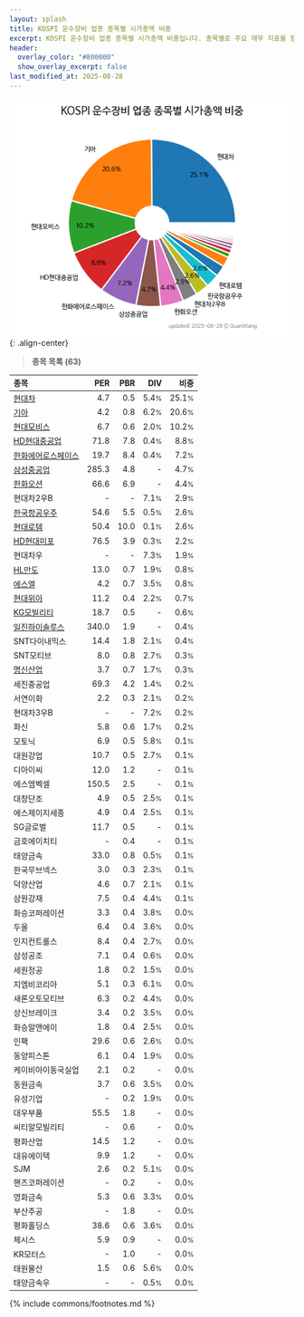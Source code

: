 ```yaml
---
layout: splash
title: KOSPI 운수장비 업종 종목별 시가총액 비중
excerpt: KOSPI 운수장비 업종 종목별 시가총액 비중입니다. 종목별로 주요 재무 지표를 함께 표시합니다.
header:
  overlay_color: "#800000"
  show_overlay_excerpt: false
last_modified_at: 2025-08-28
---
```



![KOSPI 운수장비 업종 종목별 시가총액 비중](/stats/sector/images/kospi_업종_운수장비_종목.png){: .align-center}


> **종목 목록 (63)**<a id="list"></a>

| **종목** | **PER** | **PBR** | **DIV** | **비중** |
| :------- | ------: | ------: | ------: | -------: |
| [현대차](/005380/) | 4.7 | 0.5 | 5.4<small>%</small> | 25.1<small>%</small> |
| [기아](/000270/) | 4.2 | 0.8 | 6.2<small>%</small> | 20.6<small>%</small> |
| [현대모비스](/012330/) | 6.7 | 0.6 | 2.0<small>%</small> | 10.2<small>%</small> |
| [HD현대중공업](/329180/) | 71.8 | 7.8 | 0.4<small>%</small> | 8.8<small>%</small> |
| [한화에어로스페이스](/012450/) | 19.7 | 8.4 | 0.4<small>%</small> | 7.2<small>%</small> |
| [삼성중공업](/010140/) | 285.3 | 4.8 | - | 4.7<small>%</small> |
| [한화오션](/042660/) | 66.6 | 6.9 | - | 4.4<small>%</small> |
| 현대차2우B | - | - | 7.1<small>%</small> | 2.9<small>%</small> |
| [한국항공우주](/047810/) | 54.6 | 5.5 | 0.5<small>%</small> | 2.6<small>%</small> |
| [현대로템](/064350/) | 50.4 | 10.0 | 0.1<small>%</small> | 2.6<small>%</small> |
| [HD현대미포](/010620/) | 76.5 | 3.9 | 0.3<small>%</small> | 2.2<small>%</small> |
| 현대차우 | - | - | 7.3<small>%</small> | 1.9<small>%</small> |
| [HL만도](/204320/) | 13.0 | 0.7 | 1.9<small>%</small> | 0.8<small>%</small> |
| [에스엘](/005850/) | 4.2 | 0.7 | 3.5<small>%</small> | 0.8<small>%</small> |
| [현대위아](/011210/) | 11.2 | 0.4 | 2.2<small>%</small> | 0.7<small>%</small> |
| [KG모빌리티](/003620/) | 18.7 | 0.5 | - | 0.6<small>%</small> |
| [일진하이솔루스](/271940/) | 340.0 | 1.9 | - | 0.4<small>%</small> |
| SNT다이내믹스 | 14.4 | 1.8 | 2.1<small>%</small> | 0.4<small>%</small> |
| SNT모티브 | 8.0 | 0.8 | 2.7<small>%</small> | 0.3<small>%</small> |
| [명신산업](/009900/) | 3.7 | 0.7 | 1.7<small>%</small> | 0.3<small>%</small> |
| 세진중공업 | 69.3 | 4.2 | 1.4<small>%</small> | 0.2<small>%</small> |
| 서연이화 | 2.2 | 0.3 | 2.1<small>%</small> | 0.2<small>%</small> |
| 현대차3우B | - | - | 7.2<small>%</small> | 0.2<small>%</small> |
| 화신 | 5.8 | 0.6 | 1.7<small>%</small> | 0.2<small>%</small> |
| 모토닉 | 6.9 | 0.5 | 5.8<small>%</small> | 0.1<small>%</small> |
| 대원강업 | 10.7 | 0.5 | 2.7<small>%</small> | 0.1<small>%</small> |
| 디아이씨 | 12.0 | 1.2 | - | 0.1<small>%</small> |
| 에스엠벡셀 | 150.5 | 2.5 | - | 0.1<small>%</small> |
| 대창단조 | 4.9 | 0.5 | 2.5<small>%</small> | 0.1<small>%</small> |
| 에스제이지세종 | 4.9 | 0.4 | 2.5<small>%</small> | 0.1<small>%</small> |
| SG글로벌 | 11.7 | 0.5 | - | 0.1<small>%</small> |
| 금호에이치티 | - | 0.4 | - | 0.1<small>%</small> |
| 태양금속 | 33.0 | 0.8 | 0.5<small>%</small> | 0.1<small>%</small> |
| 한국무브넥스 | 3.0 | 0.3 | 2.3<small>%</small> | 0.1<small>%</small> |
| 덕양산업 | 4.6 | 0.7 | 2.1<small>%</small> | 0.1<small>%</small> |
| 삼원강재 | 7.5 | 0.4 | 4.4<small>%</small> | 0.1<small>%</small> |
| 화승코퍼레이션 | 3.3 | 0.4 | 3.8<small>%</small> | 0.0<small>%</small> |
| 두올 | 6.4 | 0.4 | 3.6<small>%</small> | 0.0<small>%</small> |
| 인지컨트롤스 | 8.4 | 0.4 | 2.7<small>%</small> | 0.0<small>%</small> |
| 삼성공조 | 7.1 | 0.4 | 0.6<small>%</small> | 0.0<small>%</small> |
| 세원정공 | 1.8 | 0.2 | 1.5<small>%</small> | 0.0<small>%</small> |
| 지엠비코리아 | 5.1 | 0.3 | 6.1<small>%</small> | 0.0<small>%</small> |
| 새론오토모티브 | 6.3 | 0.2 | 4.4<small>%</small> | 0.0<small>%</small> |
| 상신브레이크 | 3.4 | 0.2 | 3.5<small>%</small> | 0.0<small>%</small> |
| 화승알앤에이 | 1.8 | 0.4 | 2.5<small>%</small> | 0.0<small>%</small> |
| 인팩 | 29.6 | 0.6 | 2.6<small>%</small> | 0.0<small>%</small> |
| 동양피스톤 | 6.1 | 0.4 | 1.9<small>%</small> | 0.0<small>%</small> |
| 케이비아이동국실업 | 2.1 | 0.2 | - | 0.0<small>%</small> |
| 동원금속 | 3.7 | 0.6 | 3.5<small>%</small> | 0.0<small>%</small> |
| 유성기업 | - | 0.2 | 1.9<small>%</small> | 0.0<small>%</small> |
| 대우부품 | 55.5 | 1.8 | - | 0.0<small>%</small> |
| 씨티알모빌리티 | - | 0.6 | - | 0.0<small>%</small> |
| 평화산업 | 14.5 | 1.2 | - | 0.0<small>%</small> |
| 대유에이텍 | 9.9 | 1.2 | - | 0.0<small>%</small> |
| SJM | 2.6 | 0.2 | 5.1<small>%</small> | 0.0<small>%</small> |
| 핸즈코퍼레이션 | - | 0.2 | - | 0.0<small>%</small> |
| 영화금속 | 5.3 | 0.6 | 3.3<small>%</small> | 0.0<small>%</small> |
| 부산주공 | - | 1.8 | - | 0.0<small>%</small> |
| 평화홀딩스 | 38.6 | 0.6 | 3.6<small>%</small> | 0.0<small>%</small> |
| 체시스 | 5.9 | 0.9 | - | 0.0<small>%</small> |
| KR모터스 | - | 1.0 | - | 0.0<small>%</small> |
| 태원물산 | 1.5 | 0.6 | 5.6<small>%</small> | 0.0<small>%</small> |
| 태양금속우 | - | - | 0.5<small>%</small> | 0.0<small>%</small> |

{% include commons/footnotes.md %}